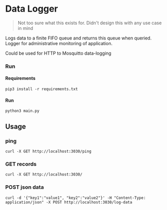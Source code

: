 # Data Logger
>Not too sure what this exists for. Didn't design this with any use case in mind

Logs data to a finite FIFO queue and returns this queue when queried. Logger for
administrative monitoring of application.


Could be used for HTTP to Mosquitto data-logging 
### Run
#### Requirements
```shell
pip3 install -r requirements.txt
```

#### Run
```shell
python3 main.py
```

## Usage

### ping
```shell
curl -X GET http://localhost:3030/ping
```

### GET records
```shell
curl -X GET http://localhost:3030/
```


### POST json data
```shell
curl -d '{"key1":"value1", "key2":"value2"}' -H "Content-Type: application/json" -X POST http://localhost:3030/log-data
```

### 